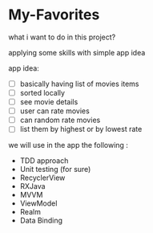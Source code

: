 # My-Favorites

what i want to do in this project? 

applying some skills with simple app idea 

app idea: 

- [ ] basically having list of movies items 
- [ ] sorted locally
- [ ] see movie details
- [ ] user can rate movies
- [ ] can random rate movies
- [ ] list them by highest or by lowest rate 

we will use in the app the following : 
- TDD approach
- Unit testing (for sure)
- RecyclerView 
- RXJava 
- MVVM 
- ViewModel
- Realm 
- Data Binding
